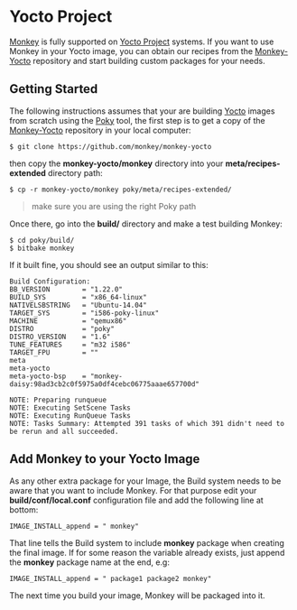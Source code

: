 # Yocto Project

[Monkey](http://monkey-project.com) is fully supported on [Yocto Project](http://yoctoproject.org) systems. If you want to use Monkey in your Yocto image, you can obtain our recipes from the [Monkey-Yocto](https://github.com/monkey/monkey-yocto) repository and start building custom packages for your needs.

## Getting Started

The following instructions assumes that your are building [Yocto](https://www.yoctoproject.org/) images from scratch using the [Poky](https://www.yoctoproject.org/tools-resources/projects/poky) tool, the first step is to get a copy of the [Monkey-Yocto](https://github.com/monkey/monkey-yocto) repository in your local computer:

```Shell
$ git clone https://github.com/monkey/monkey-yocto
```

then copy the __monkey-yocto/monkey__ directory into your __meta/recipes-extended__ directory path:

```Shell
$ cp -r monkey-yocto/monkey poky/meta/recipes-extended/
```

> make sure you are using the right Poky path

Once there, go into the __build/__ directory and make a test building Monkey:

```Shell
$ cd poky/build/
$ bitbake monkey
```

If it built fine, you should see an output similar to this:

```
Build Configuration:
BB_VERSION        = "1.22.0"
BUILD_SYS         = "x86_64-linux"
NATIVELSBSTRING   = "Ubuntu-14.04"
TARGET_SYS        = "i586-poky-linux"
MACHINE           = "qemux86"
DISTRO            = "poky"
DISTRO_VERSION    = "1.6"
TUNE_FEATURES     = "m32 i586"
TARGET_FPU        = ""
meta
meta-yocto
meta-yocto-bsp    = "monkey-daisy:98ad3cb2c0f5975a0df4cebc06775aaae657700d"

NOTE: Preparing runqueue
NOTE: Executing SetScene Tasks
NOTE: Executing RunQueue Tasks
NOTE: Tasks Summary: Attempted 391 tasks of which 391 didn't need to be rerun and all succeeded.
```

## Add Monkey to your Yocto Image

As any other extra package for your Image, the Build system needs to be aware that you want to include Monkey. For that purpose edit your __build/conf/local.conf__ configuration file and add the following line at bottom:

```
IMAGE_INSTALL_append = " monkey"
```

That line tells the Build system to include __monkey__ package when creating the final image. If for some reason the variable already exists, just append the __monkey__ package name at the end, e.g:

```
IMAGE_INSTALL_append = " package1 package2 monkey"
```

The next time you build your image, Monkey will be packaged into it.

